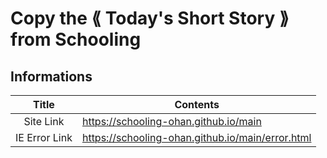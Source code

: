 # Copy the ⟪ Today's Short Story ⟫ from Schooling

## Informations
| Title | Contents |
| :--: | -- |
| Site Link | https://schooling-ohan.github.io/main |
| IE Error Link | https://schooling-ohan.github.io/main/error.html |
